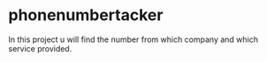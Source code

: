 # phonenumbertacker
In this project u will find the number from which company and which service provided.
